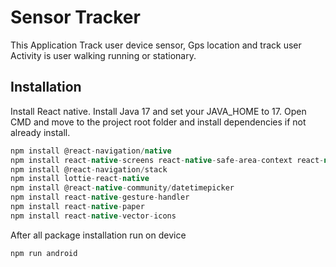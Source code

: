 # Sensor Tracker

This Application Track user device sensor, Gps location and track user Activity is user walking running or stationary.



## Installation
Install React native.
Install Java 17 and set your JAVA_HOME to 17.
Open CMD and move to the project root folder and install dependencies if not already install.
```gradle
npm install @react-navigation/native
npm install react-native-screens react-native-safe-area-context react-native-gesture-handler react-native-reanimated react-native-vector-icons @react-native-community/masked-view
npm install @react-navigation/stack
npm install lottie-react-native
npm install @react-native-community/datetimepicker
npm install react-native-gesture-handler
npm install react-native-paper
npm install react-native-vector-icons
```

After all package installation run on device
```gradle
npm run android
```
